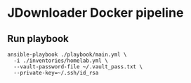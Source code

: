 # JDownloader Docker pipeline

## Run playbook

```
ansible-playbook ./playbook/main.yml \
  -i ./inventories/homelab.yml \
  --vault-password-file ~/.vault_pass.txt \
  --private-key=~/.ssh/id_rsa
```